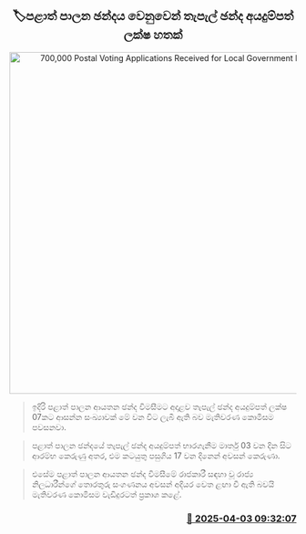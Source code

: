 <p align='center'><b><h2 align='center' title='700,000 Postal Voting Applications Received for Local Government Elections'>🏷පළාත් පාලන ඡන්දය වෙනුවෙන් තැපැල් ඡන්ද අයදුම්පත් ලක්ෂ හතක්</h2></b></p>
<p align='center'><img src='https://helakuru.sgp1.cdn.digitaloceanspaces.com/esana/images/lib/postal-vote-nn-archived.jpg' width='600' alt='700,000 Postal Voting Applications Received for Local Government Elections'></p>

> ඉදිරි පළාත් පාලන ආයතන ඡන්ද විමසීමට අදාළව තැපැල් ඡන්ද අයදුම්පත් ලක්ෂ 07කට ආසන්න සංඛ්‍යාවක් මේ වන විට ලැබී ඇති බව මැතිවරණ කොමිසම පවසනවා.

> පළාත් පාලන ඡන්දයේ තැපැල් ඡන්ද අයදුම්පත් භාරගැනීම මාර්තු 03 වන දින සිට ආරම්භ කෙරුණු අතර, එම කටයුතු පසුගිය 17 වන දිනෙන් අවසන් කෙරුණා.

> එසේම පළාත් පාලන ආයතන ඡන්ද විමසීමේ රාජකාරී සඳහා වූ රාජ්‍ය නිලධාරීන්ගේ තොරතුරු සංගණනය අවසන් අදියර වෙත ළඟා වී ඇති බවයි මැතිවරණ කොමිසම වැඩිදුරටත් ප්‍රකාශ කළේ. 



<h3 align='right'><a href='https://www.helakuru.lk/esana/p/108888/'>📅 2025-04-03 09:32:07</a></h3>
